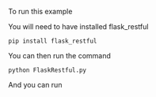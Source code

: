 To run this example

You will need to have installed flask_restful

```
pip install flask_restful
```

You can then run the command

```
python FlaskRestful.py
```

And you can run 